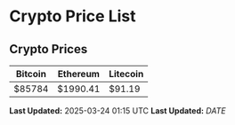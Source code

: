 # Crypto Price List

## Crypto Prices
| Bitcoin | Ethereum | Litecoin |
| ------- | -------- | -------- |
| $85784 | $1990.41 | $91.19 |
**Last Updated:** 2025-03-24 01:15 UTC
**Last Updated:** $DATE$
